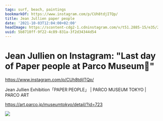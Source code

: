 ```yaml
---
tags: surf, beach, paintings
bookmarkOf: https://www.instagram.com/p/CUh8tdjITQp/
title: Jean Jullien paper people
date: '2021-10-03T12:04:00+02:00'
headImage: https://scontent-cdg2-1.cdninstagram.com/v/t51.2885-15/e35/244242417_429270251866207_3246821477212002807_n.jpg?_nc_ht=scontent-cdg2-1.cdninstagram.com&_nc_cat=107&_nc_ohc=TLGOjkOnCUQAX9h01zA&edm=AABBvjUBAAAA&ccb=7-4&oh=47ef43b7861730a966fe66d659705fc1&oe=617D1AAD&_nc_sid=83d603
uuid: 5b8710ff-9f22-4c89-831a-3f2d34344d54
---
```


# Jean Jullien on Instagram: "Last day of Paper people at Parco Museum🥲"

https://www.instagram.com/p/CUh8tdjITQp/

 Jean Jullien Exhibition「PAPER PEOPLE」  | PARCO MUSEUM TOKYO | PARCO ART

https://art.parco.jp/museumtokyo/detail/?id=723

![](https://art.parco.jp/img/museumtokyo/store/storage/w750xh750/parco_jeanjullien_square_01.jpg)

